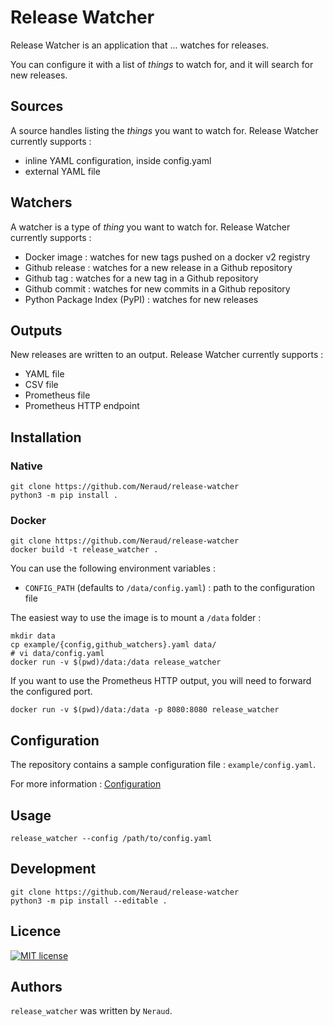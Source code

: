 # Release Watcher

Release Watcher is an application that ... watches for releases.

You can configure it with a list of *things* to watch for, and it will
search for new releases.

## Sources

A source handles listing the *things* you want to watch for.
Release Watcher currently supports :

* inline YAML configuration, inside config.yaml
* external YAML file

## Watchers

A watcher is a type of *thing* you want to watch for.
Release Watcher currently supports :

* Docker image : watches for new tags pushed on a docker v2 registry
* Github release : watches for a new release in a Github repository
* Github tag : watches for a new tag in a Github repository
* Github commit : watches for new commits in a Github repository
* Python Package Index (PyPI) : watches for new releases

## Outputs

New releases are written to an output.
Release Watcher currently supports :

* YAML file
* CSV file
* Prometheus file
* Prometheus HTTP endpoint

## Installation

### Native

```shell
git clone https://github.com/Neraud/release-watcher
python3 -m pip install .
```

### Docker

```shell
git clone https://github.com/Neraud/release-watcher
docker build -t release_watcher .
```

You can use the following environment variables :

* `CONFIG_PATH` (defaults to `/data/config.yaml`) : path to the configuration file

The easiest way to use the image is to mount a `/data` folder :

```shell
mkdir data
cp example/{config,github_watchers}.yaml data/
# vi data/config.yaml
docker run -v $(pwd)/data:/data release_watcher
```

If you want to use the Prometheus HTTP output, you will need to forward the configured port.

```shell
docker run -v $(pwd)/data:/data -p 8080:8080 release_watcher
```

## Configuration

The repository contains a sample configuration file : `example/config.yaml`.

For more information : [Configuration](docs/Configuration.md)

## Usage

```shell
release_watcher --config /path/to/config.yaml
```

## Development

```shell
git clone https://github.com/Neraud/release-watcher
python3 -m pip install --editable .
```

## Licence

[![MIT license](https://img.shields.io/badge/License-MIT-blue.svg)](https://lbesson.mit-license.org/)

## Authors

`release_watcher` was written by `Neraud`.
